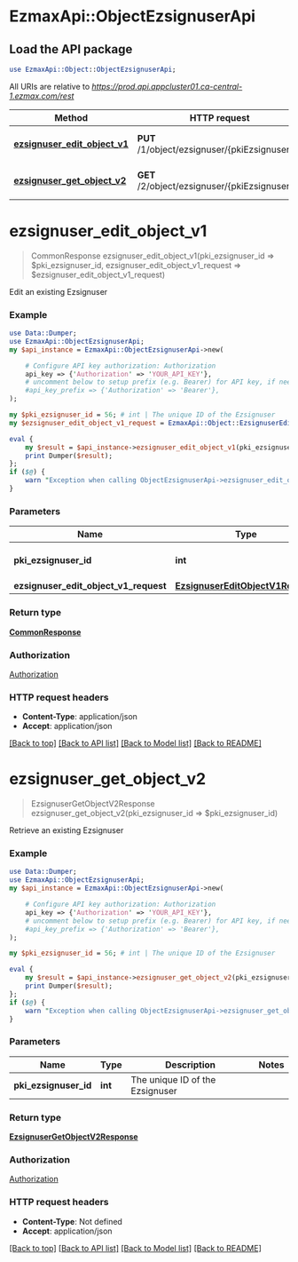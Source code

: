 # EzmaxApi::ObjectEzsignuserApi

## Load the API package
```perl
use EzmaxApi::Object::ObjectEzsignuserApi;
```

All URIs are relative to *https://prod.api.appcluster01.ca-central-1.ezmax.com/rest*

Method | HTTP request | Description
------------- | ------------- | -------------
[**ezsignuser_edit_object_v1**](ObjectEzsignuserApi.md#ezsignuser_edit_object_v1) | **PUT** /1/object/ezsignuser/{pkiEzsignuserID} | Edit an existing Ezsignuser
[**ezsignuser_get_object_v2**](ObjectEzsignuserApi.md#ezsignuser_get_object_v2) | **GET** /2/object/ezsignuser/{pkiEzsignuserID} | Retrieve an existing Ezsignuser


# **ezsignuser_edit_object_v1**
> CommonResponse ezsignuser_edit_object_v1(pki_ezsignuser_id => $pki_ezsignuser_id, ezsignuser_edit_object_v1_request => $ezsignuser_edit_object_v1_request)

Edit an existing Ezsignuser



### Example
```perl
use Data::Dumper;
use EzmaxApi::ObjectEzsignuserApi;
my $api_instance = EzmaxApi::ObjectEzsignuserApi->new(

    # Configure API key authorization: Authorization
    api_key => {'Authorization' => 'YOUR_API_KEY'},
    # uncomment below to setup prefix (e.g. Bearer) for API key, if needed
    #api_key_prefix => {'Authorization' => 'Bearer'},
);

my $pki_ezsignuser_id = 56; # int | The unique ID of the Ezsignuser
my $ezsignuser_edit_object_v1_request = EzmaxApi::Object::EzsignuserEditObjectV1Request->new(); # EzsignuserEditObjectV1Request | 

eval {
    my $result = $api_instance->ezsignuser_edit_object_v1(pki_ezsignuser_id => $pki_ezsignuser_id, ezsignuser_edit_object_v1_request => $ezsignuser_edit_object_v1_request);
    print Dumper($result);
};
if ($@) {
    warn "Exception when calling ObjectEzsignuserApi->ezsignuser_edit_object_v1: $@\n";
}
```

### Parameters

Name | Type | Description  | Notes
------------- | ------------- | ------------- | -------------
 **pki_ezsignuser_id** | **int**| The unique ID of the Ezsignuser | 
 **ezsignuser_edit_object_v1_request** | [**EzsignuserEditObjectV1Request**](EzsignuserEditObjectV1Request.md)|  | 

### Return type

[**CommonResponse**](CommonResponse.md)

### Authorization

[Authorization](../README.md#Authorization)

### HTTP request headers

 - **Content-Type**: application/json
 - **Accept**: application/json

[[Back to top]](#) [[Back to API list]](../README.md#documentation-for-api-endpoints) [[Back to Model list]](../README.md#documentation-for-models) [[Back to README]](../README.md)

# **ezsignuser_get_object_v2**
> EzsignuserGetObjectV2Response ezsignuser_get_object_v2(pki_ezsignuser_id => $pki_ezsignuser_id)

Retrieve an existing Ezsignuser



### Example
```perl
use Data::Dumper;
use EzmaxApi::ObjectEzsignuserApi;
my $api_instance = EzmaxApi::ObjectEzsignuserApi->new(

    # Configure API key authorization: Authorization
    api_key => {'Authorization' => 'YOUR_API_KEY'},
    # uncomment below to setup prefix (e.g. Bearer) for API key, if needed
    #api_key_prefix => {'Authorization' => 'Bearer'},
);

my $pki_ezsignuser_id = 56; # int | The unique ID of the Ezsignuser

eval {
    my $result = $api_instance->ezsignuser_get_object_v2(pki_ezsignuser_id => $pki_ezsignuser_id);
    print Dumper($result);
};
if ($@) {
    warn "Exception when calling ObjectEzsignuserApi->ezsignuser_get_object_v2: $@\n";
}
```

### Parameters

Name | Type | Description  | Notes
------------- | ------------- | ------------- | -------------
 **pki_ezsignuser_id** | **int**| The unique ID of the Ezsignuser | 

### Return type

[**EzsignuserGetObjectV2Response**](EzsignuserGetObjectV2Response.md)

### Authorization

[Authorization](../README.md#Authorization)

### HTTP request headers

 - **Content-Type**: Not defined
 - **Accept**: application/json

[[Back to top]](#) [[Back to API list]](../README.md#documentation-for-api-endpoints) [[Back to Model list]](../README.md#documentation-for-models) [[Back to README]](../README.md)

